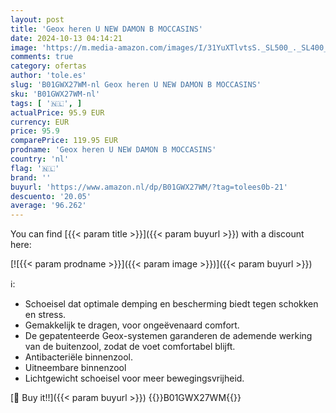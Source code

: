 ```yaml
---
layout: post
title: 'Geox heren U NEW DAMON B MOCCASINS'
date: 2024-10-13 04:14:21
image: 'https://m.media-amazon.com/images/I/31YuXTlvtsS._SL500_._SL400_.jpg'
comments: true
category: ofertas
author: 'tole.es'
slug: 'B01GWX27WM-nl Geox heren U NEW DAMON B MOCCASINS'
sku: 'B01GWX27WM-nl'
tags: [ '🇳🇱', ]
actualPrice: 95.9 EUR
currency: EUR
price: 95.9
comparePrice: 119.95 EUR
prodname: 'Geox heren U NEW DAMON B MOCCASINS'
country: 'nl'
flag: '🇳🇱'
brand: ''
buyurl: 'https://www.amazon.nl/dp/B01GWX27WM/?tag=tolees0b-21'
descuento: '20.05'
average: '96.262'
---
```


You can find [{{< param title >}}]({{< param buyurl >}}) with a discount here:

[![{{< param prodname >}}]({{< param image >}})]({{< param buyurl >}})

ℹ️:

- Schoeisel dat optimale demping en bescherming biedt tegen schokken en stress.
- Gemakkelijk te dragen, voor ongeëvenaard comfort.
- De gepatenteerde Geox-systemen garanderen de ademende werking van de buitenzool, zodat de voet comfortabel blijft.
- Antibacteriële binnenzool.
- Uitneembare binnenzool
- Lichtgewicht schoeisel voor meer bewegingsvrijheid.

[🛒 Buy it!!]({{< param buyurl >}})
{{<world>}}B01GWX27WM{{</world>}}
